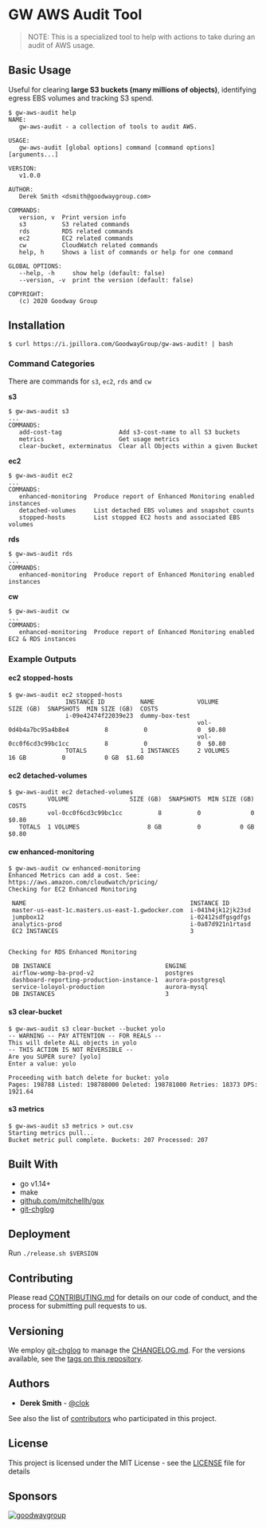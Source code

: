 # GW AWS Audit Tool
> NOTE: This is a specialized tool to help with actions to take during an audit of AWS usage.

## Basic Usage

Useful for clearing **large S3 buckets (many millions of objects)**, identifying egress EBS volumes and tracking S3 spend.

```
$ gw-aws-audit help
NAME:
   gw-aws-audit - a collection of tools to audit AWS.

USAGE:
   gw-aws-audit [global options] command [command options] [arguments...]

VERSION:
   v1.0.0

AUTHOR:
   Derek Smith <dsmith@goodwaygroup.com>

COMMANDS:
   version, v  Print version info
   s3          S3 related commands
   rds         RDS related commands
   ec2         EC2 related commands
   cw          CloudWatch related commands
   help, h     Shows a list of commands or help for one command

GLOBAL OPTIONS:
   --help, -h     show help (default: false)
   --version, -v  print the version (default: false)

COPYRIGHT:
   (c) 2020 Goodway Group
```

## Installation

```
$ curl https://i.jpillora.com/GoodwayGroup/gw-aws-audit! | bash
```

### Command Categories

There are commands for `s3`, `ec2`, `rds` and `cw`

**s3**
```
$ gw-aws-audit s3
...
COMMANDS:
   add-cost-tag                Add s3-cost-name to all S3 buckets
   metrics                     Get usage metrics
   clear-bucket, exterminatus  Clear all Objects within a given Bucket
```

**ec2**
```
$ gw-aws-audit ec2
...
COMMANDS:
   enhanced-monitoring  Produce report of Enhanced Monitoring enabled instances
   detached-volumes     List detached EBS volumes and snapshot counts
   stopped-hosts        List stopped EC2 hosts and associated EBS volumes
```

**rds**
```
$ gw-aws-audit rds
...
COMMANDS:
   enhanced-monitoring  Produce report of Enhanced Monitoring enabled instances
```

**cw**
```
$ gw-aws-audit cw
...
COMMANDS:
   enhanced-monitoring  Produce report of Enhanced Monitoring enabled EC2 & RDS instances
```

### Example Outputs

#### ec2 stopped-hosts
```
$ gw-aws-audit ec2 stopped-hosts
                INSTANCE ID          NAME            VOLUME                 SIZE (GB)  SNAPSHOTS  MIN SIZE (GB)  COSTS
                i-09e42474f22039e23  dummy-box-test
                                                     vol-0d4b4a7bc95a4b8e4          8          0              0  $0.80
                                                     vol-0cc0f6cd3c99bc1cc          8          0              0  $0.80
                TOTALS               1 INSTANCES     2 VOLUMES                  16 GB          0           0 GB  $1.60
```

#### ec2 detached-volumes
```
$ gw-aws-audit ec2 detached-volumes
           VOLUME                 SIZE (GB)  SNAPSHOTS  MIN SIZE (GB)  COSTS
           vol-0cc0f6cd3c99bc1cc          8          0              0  $0.80
   TOTALS  1 VOLUMES                   8 GB          0           0 GB  $0.80
```

#### cw enhanced-monitoring
```
$ gw-aws-audit cw enhanced-monitoring
Enhanced Metrics can add a cost. See: https://aws.amazon.com/cloudwatch/pricing/
Checking for EC2 Enhanced Monitoring

 NAME                                              INSTANCE ID
 master-us-east-1c.masters.us-east-1.gwdocker.com  i-041h4jk12jk23sd
 jumpbox12                                         i-02412sdfgsgdfgs
 analytics-prod                                    i-0a87d921n1rtasd
 EC2 INSTANCES                                     3


Checking for RDS Enhanced Monitoring

 DB INSTANCE                                ENGINE
 airflow-womp-ba-prod-v2                    postgres
 dashboard-reporting-production-instance-1  aurora-postgresql
 service-loloyol-production                 aurora-mysql
 DB INSTANCES                               3
```

#### s3 clear-bucket
```
$ gw-aws-audit s3 clear-bucket --bucket yolo
-- WARNING -- PAY ATTENTION -- FOR REALS --
This will delete ALL objects in yolo
-- THIS ACTION IS NOT REVERSIBLE --
Are you SUPER sure? [yolo]
Enter a value: yolo

Proceeding with batch delete for bucket: yolo
Pages: 198788 Listed: 198788000 Deleted: 198781000 Retries: 18373 DPS: 1921.64
```

#### s3 metrics
```
$ gw-aws-audit s3 metrics > out.csv
Starting metrics pull...
Bucket metric pull complete. Buckets: 207 Processed: 207
```

## Built With

* go v1.14+
* make
* [github.com/mitchellh/gox](https://github.com/mitchellh/gox)
* [git-chglog](https://github.com/git-chglog/git-chglog)

## Deployment

Run `./release.sh $VERSION`

## Contributing

Please read [CONTRIBUTING.md](CONTRIBUTING.md) for details on our code of conduct, and the process for submitting pull requests to us.

## Versioning

We employ [git-chglog](https://github.com/git-chglog/git-chglog) to manage the [CHANGELOG.md](CHANGELOG.md). For the versions available, see the [tags on this repository](https://github.com/GoodwayGroup/gw-aws-audit/tags).

## Authors

* **Derek Smith** - [@clok](https://github.com/clok)

See also the list of [contributors](https://github.com/GoodwayGroup/gwvault/contributors) who participated in this project.

## License

This project is licensed under the MIT License - see the [LICENSE](LICENSE) file for details

## Sponsors

[![goodwaygroup][goodwaygroup]](https://goodwaygroup.com)

[goodwaygroup]: https://s3.amazonaws.com/gw-crs-assets/goodwaygroup/logos/ggLogo_sm.png "Goodway Group"
